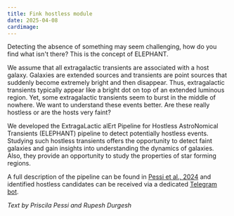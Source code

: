 ```yaml
---
title: Fink hostless module
date: 2025-04-08
cardimage: 
---
```


Detecting the absence of something may seem challenging, how do you find what isn't there? This is the concept of ELEPHANT.
<!--more-->

We assume that all extragalactic transients are associated with a host galaxy. Galaxies are extended sources and transients are point sources that suddenly become extremely bright and then disappear. Thus, extragalactic transients typically appear like a bright dot on top of an extended luminous region. Yet, some extragalactic transients seem to burst in the middle of nowhere. We want to understand these events better. Are these really hostless or are the hosts very faint? 

We developed the ExtragaLactic alErt Pipeline for Hostless AstroNomical Transients (ELEPHANT) pipeline to detect potentially hostless events. Studying such hostless transients offers the opportunity to detect faint galaxies and gain insights into understanding the dynamics of galaxies. Also, they provide an opportunity to study the properties of star forming regions. 

A full description of the pipeline can be found in [Pessi et al., 2024](https://www.aanda.org/articles/aa/full_html/2024/11/aa50535-24/aa50535-24.html) and identified hostless candidates can be received via a dedicated [Telegram bot](https://t.me/fink_hostless).

*Text by Priscila Pessi and Rupesh Durgesh*

